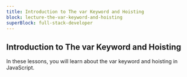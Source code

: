 ```yaml
---
title: Introduction to The var Keyword and Hoisting
block: lecture-the-var-keyword-and-hoisting
superBlock: full-stack-developer
---
```


## Introduction to The var Keyword and Hoisting

In these lessons, you will learn about the var keyword and hoisting in JavaScript.

